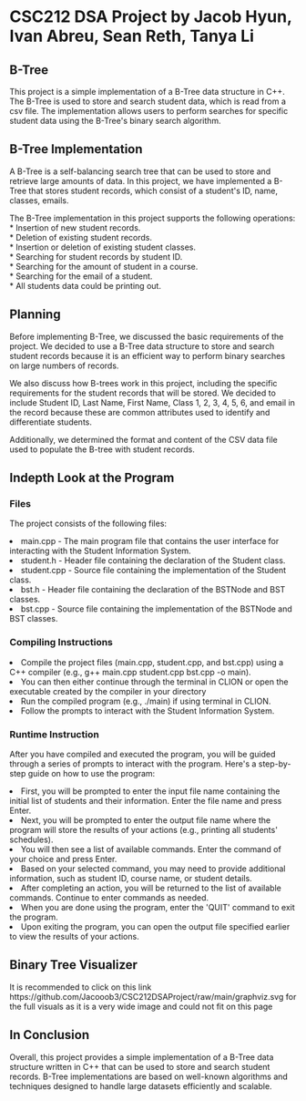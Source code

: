<!DOCTYPE HTML>
<html>
 <h1> CSC212 DSA Project by Jacob Hyun, Ivan Abreu, Sean Reth, Tanya Li </h1>
<body>
  <h2>B-Tree
  </h2>

<p>
  This project is a simple implementation of a B-Tree data structure in C++. The B-Tree is used to store and search student data, which is read from a csv file. The implementation allows users to perform searches for specific student data using the B-Tree's binary search algorithm.
  </p>
  
<h2>B-Tree Implementation
  </h2>

<p>
  A B-Tree is a self-balancing search tree that can be used to store and retrieve large amounts of data. In this project, we have implemented a B-Tree that stores student records, which consist of a student's ID, name, classes, emails. 
  </p>

<p>
  The B-Tree implementation in this project supports the following operations:<br>
* Insertion of new student records.<br>
* Deletion of existing student records.<br>
* Insertion or deletion of existing student classes.<br>
* Searching for student records by student ID.<br>
* Searching for the amount of student in a course.<br>
* Searching for the email of a student.<br>
* All students data could be printing out.<br>
  </P>

<h2>
  Planning
  </h2>

<p>
  Before implementing B-Tree, we discussed the basic requirements of the project. We decided to use a B-Tree data structure to store and search student records because it is an efficient way to perform binary searches on large numbers of records.
  </p>

<p>
  We also discuss how B-trees work in this project, including the specific requirements for the student records that will be stored. We decided to include Student ID, Last Name, First Name, Class 1, 2, 3, 4, 5, 6, and email in the record because these are common attributes used to identify and differentiate students.
  </p>

<p>
  Additionally, we determined the format and content of the CSV data file used to populate the B-tree with student records.
  </p>
  <h2>Indepth Look at the Program</h2>
  <h3> Files </h3>
  <p> The project consists of the following files: </p>
  <p><li>main.cpp - The main program file that contains the user interface for interacting with the Student Information System.</li>
     <li>student.h - Header file containing the declaration of the Student class.</li>
     <li>student.cpp - Source file containing the implementation of the Student class.</li>
     <li>bst.h - Header file containing the declaration of the BSTNode and BST classes.</li>
     <li>bst.cpp - Source file containing the implementation of the BSTNode and BST classes. </li></p>
 <h3> Compiling  Instructions</h3>
 <li>Compile the project files (main.cpp, student.cpp, and bst.cpp) using a C++ compiler (e.g., g++  main.cpp student.cpp bst.cpp -o main). </li>
 <li>You can then either continue through the terminal in CLION or open the executable created by the compiler in your directory </li>
 <li>Run the compiled program (e.g., ./main) if using terminal in CLION.</li>
 <li>Follow the prompts to interact with the Student Information System.</li>
 
 <h3> Runtime Instruction </h3>
 <p>After you have compiled and executed the program, you will be guided through a series of prompts to interact with the program. Here's a step-by- step guide on how to use the program: </p>
 <li>First, you will be prompted to enter the input file name containing the initial list of students and their information. Enter the file name and press Enter. </li>
 <li>Next, you will be prompted to enter the output file name where the program will store the results of your actions (e.g., printing all students' schedules). </li>
 <li>You will then see a list of available commands. Enter the command of your choice and press Enter.</li>
 <li>Based on your selected command, you may need to provide additional information, such as student ID, course name, or student details. </li>
 <li>After completing an action, you will be returned to the list of available commands. Continue to enter commands as needed.</li>
 <li>When you are done using the program, enter the 'QUIT' command to exit the program. </li>
 <li>Upon exiting the program, you can open the output file specified earlier to view the results of your actions. </li>

 <h2> Binary Tree Visualizer</h2>
 <p> It is recommended to click on this link https://github.com/Jacooob3/CSC212DSAProject/raw/main/graphviz.svg for the full visuals as it is a very wide image
     and could not fit on this page</p>
    
<h2> 
  In Conclusion
  </h2>
  
<p>
  Overall, this project provides a simple implementation of a B-Tree data structure written in C++ that can be used to store and search student records. B-Tree implementations are based on well-known algorithms and techniques designed to handle large datasets efficiently and scalable.
  </p>
  </body>
  </html>
